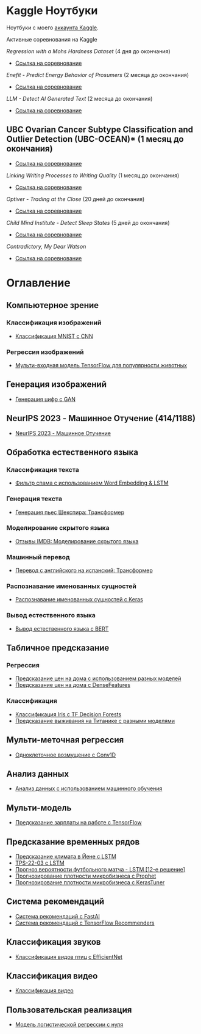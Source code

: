 
# Kaggle Ноутбуки
Ноутбуки с моего [аккаунта Kaggle](https://www.kaggle.com/wasjaip).

Активные соревнования на Kaggle

*Regression with a Mohs Hardness Dataset* (4 дня до окончания)
- [Ссылка на соревнование](https://www.kaggle.com/c/mohs-hardness-dataset)

*Enefit - Predict Energy Behavior of Prosumers* (2 месяца до окончания)
- [Ссылка на соревнование](https://www.kaggle.com/c/eneft-energy-behavior)

*LLM - Detect AI Generated Text* (2 месяца до окончания)
- [Ссылка на соревнование](https://www.kaggle.com/c/llm-detect-ai-text)

## UBC Ovarian Cancer Subtype Classification and Outlier Detection (UBC-OCEAN)* (1 месяц до окончания)
- [Ссылка на соревнование](https://www.kaggle.com/c/ubc-ocean)

*Linking Writing Processes to Writing Quality* (1 месяц до окончания)
- [Ссылка на соревнование](https://www.kaggle.com/c/linking-writing-quality)

*Optiver - Trading at the Close* (20 дней до окончания)
- [Ссылка на соревнование](https://www.kaggle.com/c/optiver-trading)


*Child Mind Institute - Detect Sleep States* (5 дней до окончания)
- [Ссылка на соревнование](https://www.kaggle.com/c/child-mind-institute-sleep-states)

*Contradictory, My Dear Watson*
- [Ссылка на соревнование](https://www.kaggle.com/c/contradictory-my-dear-watson)



# Оглавление 
## Компьютерное зрение
### Классификация изображений
- [Классификация MNIST с CNN](https://www.kaggle.com/lonnieqin/mnist-classification-with-cnn)

### Регрессия изображений
- [Мульти-входная модель TensorFlow для популярности животных](https://www.kaggle.com/lonnieqin/tensorflow-multi-input-pet-pawpularity-model)

## Генерация изображений
- [Генерация цифр с GAN](https://www.kaggle.com/lonnieqin/digits-generation-with-gan)

## NeurIPS 2023 - Машинное Отучение (414/1188)
- [NeurIPS 2023 - Машинное Отучение](https://github.com/wasjaip/kaggle_notebooks-Public/blob/main/test-finetune-v1-005.ipynb)

## Обработка естественного языка
### Классификация текста
- [Фильтр спама с использованием Word Embedding & LSTM](https://www.kaggle.com/lonnieqin/spam-filter-using-word-embedding-lstm)

### Генерация текста
- [Генерация пьес Шекспира: Трансформер](https://www.kaggle.com/lonnieqin/shakespeare-play-generation-transformer)
### Моделирование скрытого языка
- [Отзывы IMDB: Моделирование скрытого языка](https://www.kaggle.com/lonnieqin/imdb-reviews-masked-language-modeling)
### Машинный перевод
- [Перевод с английского на испанский: Трансформер](https://www.kaggle.com/lonnieqin/english-spanish-translation-transformer)

### Распознавание именованных сущностей
- [Распознавание именованных сущностей с Keras](https://www.kaggle.com/lonnieqin/name-entity-recognition-with-keras)
### Вывод естественного языка
- [Вывод естественного языка с BERT](https://www.kaggle.com/code/lonnieqin/natural-language-inference-with-bert)


## Табличное предсказание
### Регрессия
- [Предсказание цен на дома с использованием разных моделей](https://www.kaggle.com/lonnieqin/house-price-predictor-using-different-models)
- [Предсказание цен на дома с DenseFeatures](https://www.kaggle.com/lonnieqin/house-price-predictor-with-densefeatures)

### Классификация
- [Классификация Iris с TF Decision Forests](https://www.kaggle.com/lonnieqin/iris-classification-with-tf-decision-forests)
- [Предсказание выживания на Титанике с разными моделями](https://www.kaggle.com/lonnieqin/titanic-prediction-with-different-models)


## Мульти-меточная регрессия
* [Одноклеточное возмущение с Conv1D](https://www.kaggle.com/code/lonnieqin/single-cell-perturbation-with-conv1d)


## Анализ данных
* [Анализ данных с использованием машинного обучения](https://www.kaggle.com/lonnieqin/data-analysis-with-machine-learners?scriptVersionId=77337248)
## Мульти-модель
- [Предсказание зарплаты на работе с TensorFlow](https://www.kaggle.com/lonnieqin/job-salary-prediction-with-tensorflow)

## Предсказание временных рядов
- [Предсказание климата в Йене с LSTM](https://www.kaggle.com/lonnieqin/jena-climate-prediction-with-lstm)
- [TPS-22-03 с LSTM](https://www.kaggle.com/lonnieqin/tps-22-03-with-lstm)
- [Прогноз вероятности футбольного матча - LSTM [12-е решение]](https://www.kaggle.com/code/lonnieqin/football-prob-prediction-lstm-12th-solution)
- [Прогнозирование плотности микробизнеса с Prophet](https://www.kaggle.com/code/lonnieqin/microbusiness-density-forecasting-with-prophet)
- [Прогнозирование плотности микробизнеса с KerasTuner](https://www.kaggle.com/code/lonnieqin/kerastuner-baseline)

## Система рекомендаций
- [Система рекомендаций с FastAI](https://www.kaggle.com/lonnieqin/recommendation-system-with-fastai)
- [Система рекомендаций с TensorFlow Recommenders](https://www.kaggle.com/code/lonnieqin/recommendation-system-with-tensorflow-recommenders)

## Классификация звуков
- [Классификация видов птиц с EfficientNet](https://www.kaggle.com/code/lonnieqin/bird-species-classification-with-efficientnet)

## Классификация видео
- [Классификация видео](https://www.kaggle.com/code/lonnieqin/video-classification)


## Пользовательская реализация
- [Модель логистической регрессии с нуля](https://www.kaggle.com/code/lonnieqin/logistic-regression-model-from-scratch)
